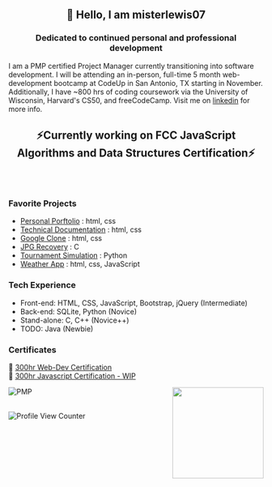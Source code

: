 ## <p align=center>👋 Hello, I am misterlewis07 </p>
### <p align=center>Dedicated to continued personal and professional development</p>

I am a PMP certified Project Manager currently transitioning into software development. I will be attending an in-person, full-time 5 month web-development bootcamp at CodeUp in San Antonio, TX starting in November. Additionally, I have ~800 hrs of coding coursework via the University of Wisconsin, Harvard's CS50, and freeCodeCamp. Visit me on [linkedin](https://www.linkedin.com/in/mistermattlewis/) for more info. <br>

## <p align=center>⚡Currently working on FCC JavaScript Algorithms and Data Structures Certification⚡ </p><br>

### Favorite Projects
* [Personal Porftolio](https://github.com/misterlewis07/FCC_personal_portfolio) : html, css
* [Technical Documentation](https://github.com/misterlewis07/technical_documentation) : html, css
* [Google Clone](https://github.com/misterlewis07/google-homepage) : html, css
* [JPG Recovery](https://github.com/misterlewis07/cs50_recover) : C
* [Tournament Simulation](https://github.com/misterlewis07/cs50_tournament) : Python
* [Weather App](https://github.com/misterlewis07/cs50_weatherApp) : html, css, JavaScript
 
 ### Tech Experience
 - Front-end: HTML, CSS, JavaScript, Bootstrap, jQuery (Intermediate)
 - Back-end: SQLite, Python (Novice)
 - Stand-alone: C, C++ (Novice++)
 - TODO: Java (Newbie)

### Certificates
🚀 [300hr Web-Dev Certification](https://www.freecodecamp.org/certification/misterlewis/responsive-web-design) <br>
🚀 [300hr Javascript Certification - WIP](https://www.freecodecamp.org/certification/misterlewis/responsive-web-design) <br>

![PMP](https://user-images.githubusercontent.com/29003130/135118588-8ee4ad5d-2419-4324-8bcc-85fe1ac2653d.png)
<img height="180em" align="right" src="https://github-readme-stats.vercel.app/api?username=misterlewis07&show_icons=true&hide_border=true&&count_private=true&include_all_commits=true" /> <br><br>

![Profile View Counter](https://komarev.com/ghpvc/?username=misterlewis07)


